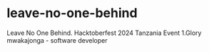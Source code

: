 # leave-no-one-behind
Leave No One Behind. Hacktoberfest 2024 Tanzania Event
1.Glory mwakajonga - software developer
